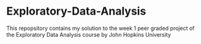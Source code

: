 # Exploratory-Data-Analysis
This repopsitory contains my solution to the week 1 peer graded project of the Exploratory Data Analysis course by John Hopkins University

